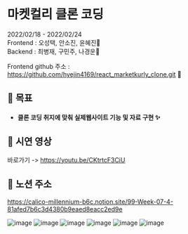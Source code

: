 # 마켓컬리 클론 코딩

2022/02/18 - 2022/02/24<br/>
Frontend : 오성택, 안소진, 윤혜진💨<br/>
Backend : 최병재, 구민주, 나경운💨<br/>

Frontend github 주소 : https://github.com/hyejin4169/react_marketkurly_clone.git 💨<br/>

## 📌 목표
- #### 클론 코딩 취지에 맞춰 실제웹사이트 기능 및 자료 구현 ✨


 ## 🎥 시연 영상
바로가기 -> https://youtu.be/CKtrtcF3CiU

## 🤷 노션 주소
https://calico-millennium-b6c.notion.site/99-Week-07-4-81afed7b6c3d4380b9eaed8eacc2ed9e


![image](https://user-images.githubusercontent.com/74662752/155528384-3e3c2ff9-1e4d-4c0d-9479-7a47b932abe8.png)
![image](https://user-images.githubusercontent.com/74662752/155528090-ea3cd3c4-e3f1-46a2-bbea-c25036820b9b.png)
![image](https://user-images.githubusercontent.com/74662752/155528142-059f4645-7e93-470b-9434-d5b3b69c43f4.png)
![image](https://user-images.githubusercontent.com/74662752/155528192-b503aa56-0ea7-4b65-be95-3bb4ca84f6fd.png)
![image](https://user-images.githubusercontent.com/74662752/155528228-1026a20a-46da-48a2-9f56-0128b27eb91a.png)
![image](https://user-images.githubusercontent.com/74662752/155528272-6f87d80e-f6f9-4ed8-8987-aa6b98aee06a.png)
